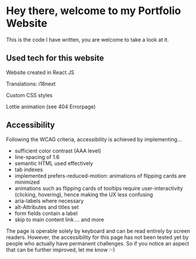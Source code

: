 # Hey there, welcome to my Portfolio Website

This is the code I have written, you are welcome to take a look at it. 

## Used tech for this website

Website created in React JS
 
Translations: i18next

Custom CSS styles

Lottie animation (see 404 Errorpage)


## Accessibility

Following the WCAG criteria, accessibility is achieved by implementing...

- sufficient color contrast (AAA level)
- line-spacing of 1.6
- semantic HTML used effectively
- tab indexes
- implemented prefers-reduced-motion: animations of flipping cards are minimized
- animations such as flipping cards of tooltips require user-interactivity (clicking, hovering), hence making the UX less confusing
- aria-labels where necessary
- alt-Attributes and titles set
- form fields contain a label
- skip to main content link
... and more

The page is operable solely by keyboard and can be read entirely by screen readers. However, the accessibility for this page has not been tested yet by people who actually have permanent challenges. So if you notice an aspect that can be further improved, let me know :-)  



















